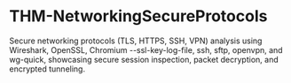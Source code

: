 # THM-NetworkingSecureProtocols
Secure networking protocols (TLS, HTTPS, SSH, VPN) analysis using Wireshark, OpenSSL, Chromium --ssl-key-log-file, ssh, sftp, openvpn, and wg-quick, showcasing secure session inspection, packet decryption, and encrypted tunneling.
